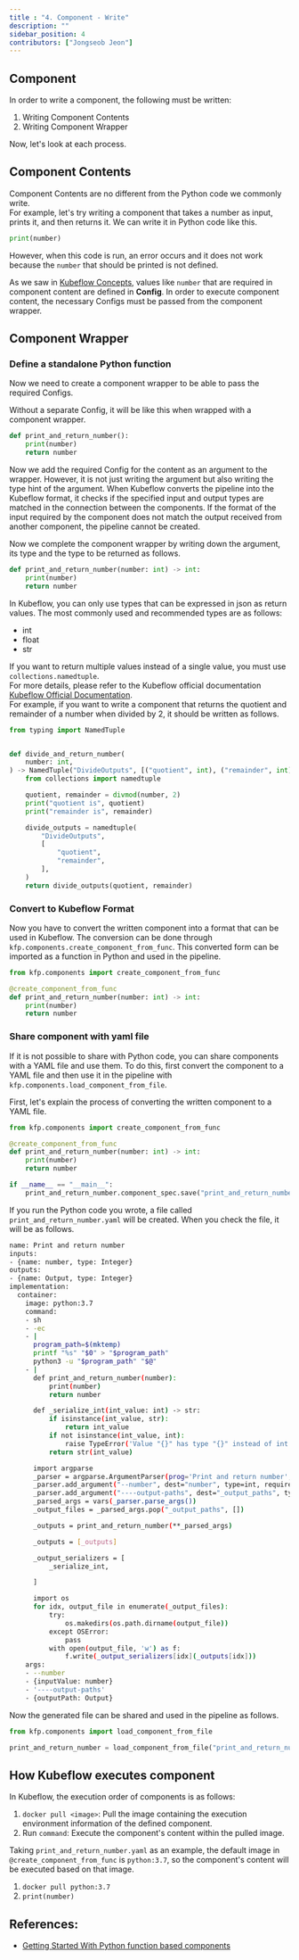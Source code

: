 ```yaml
---
title : "4. Component - Write"
description: ""
sidebar_position: 4
contributors: ["Jongseob Jeon"]
---
```



## Component

In order to write a component, the following must be written: 

1. Writing Component Contents 
2. Writing Component Wrapper 

Now, let's look at each process.

## Component Contents

Component Contents are no different from the Python code we commonly write.  
For example, let's try writing a component that takes a number as input, prints it, and then returns it. 
 We can write it in Python code like this.

```python
print(number)
```

However, when this code is run, an error occurs and it does not work because the `number` that should be printed is not defined. 

As we saw in [Kubeflow Concepts](../kubeflow/kubeflow-concepts.md), values like `number` that are required in component content are defined in **Config**. In order to execute component content, the necessary Configs must be passed from the component wrapper.

## Component Wrapper

### Define a standalone Python function

Now we need to create a component wrapper to be able to pass the required Configs.

Without a separate Config, it will be like this when wrapped with a component wrapper.

```python
def print_and_return_number():
    print(number)
    return number
```

Now we add the required Config for the content as an argument to the wrapper. However, it is not just writing the argument but also writing the type hint of the argument. When Kubeflow converts the pipeline into the Kubeflow format, it checks if the specified input and output types are matched in the connection between the components. If the format of the input required by the component does not match the output received from another component, the pipeline cannot be created.

Now we complete the component wrapper by writing down the argument, its type and the type to be returned as follows.

```python
def print_and_return_number(number: int) -> int:
    print(number)
    return number
```

In Kubeflow, you can only use types that can be expressed in json as return values. The most commonly used and recommended types are as follows:

- int
- float
- str

If you want to return multiple values instead of a single value, you must use `collections.namedtuple`.  
For more details, please refer to the Kubeflow official documentation [Kubeflow Official Documentation](https://www.kubeflow.org/docs/components/pipelines/sdk/python-function-components/#passing-parameters-by-value).  
For example, if you want to write a component that returns the quotient and remainder of a number when divided by 2, it should be written as follows.

```python
from typing import NamedTuple


def divide_and_return_number(
    number: int,
) -> NamedTuple("DivideOutputs", [("quotient", int), ("remainder", int)]):
    from collections import namedtuple

    quotient, remainder = divmod(number, 2)
    print("quotient is", quotient)
    print("remainder is", remainder)

    divide_outputs = namedtuple(
        "DivideOutputs",
        [
            "quotient",
            "remainder",
        ],
    )
    return divide_outputs(quotient, remainder)
```

### Convert to Kubeflow Format

Now you have to convert the written component into a format that can be used in Kubeflow. The conversion can be done through `kfp.components.create_component_from_func`. This converted form can be imported as a function in Python and used in the pipeline.

```python
from kfp.components import create_component_from_func

@create_component_from_func
def print_and_return_number(number: int) -> int:
    print(number)
    return number
```

### Share component with yaml file

If it is not possible to share with Python code, you can share components with a YAML file and use them.
To do this, first convert the component to a YAML file and then use it in the pipeline with `kfp.components.load_component_from_file`.

First, let's explain the process of converting the written component to a YAML file.

```python
from kfp.components import create_component_from_func

@create_component_from_func
def print_and_return_number(number: int) -> int:
    print(number)
    return number

if __name__ == "__main__":
    print_and_return_number.component_spec.save("print_and_return_number.yaml")
```

If you run the Python code you wrote, a file called `print_and_return_number.yaml` will be created. When you check the file, it will be as follows.

```bash
name: Print and return number
inputs:
- {name: number, type: Integer}
outputs:
- {name: Output, type: Integer}
implementation:
  container:
    image: python:3.7
    command:
    - sh
    - -ec
    - |
      program_path=$(mktemp)
      printf "%s" "$0" > "$program_path"
      python3 -u "$program_path" "$@"
    - |
      def print_and_return_number(number):
          print(number)
          return number

      def _serialize_int(int_value: int) -> str:
          if isinstance(int_value, str):
              return int_value
          if not isinstance(int_value, int):
              raise TypeError('Value "{}" has type "{}" instead of int.'.format(str(int_value), str(type(int_value))))
          return str(int_value)

      import argparse
      _parser = argparse.ArgumentParser(prog='Print and return number', description='')
      _parser.add_argument("--number", dest="number", type=int, required=True, default=argparse.SUPPRESS)
      _parser.add_argument("----output-paths", dest="_output_paths", type=str, nargs=1)
      _parsed_args = vars(_parser.parse_args())
      _output_files = _parsed_args.pop("_output_paths", [])

      _outputs = print_and_return_number(**_parsed_args)

      _outputs = [_outputs]

      _output_serializers = [
          _serialize_int,

      ]

      import os
      for idx, output_file in enumerate(_output_files):
          try:
              os.makedirs(os.path.dirname(output_file))
          except OSError:
              pass
          with open(output_file, 'w') as f:
              f.write(_output_serializers[idx](_outputs[idx]))
    args:
    - --number
    - {inputValue: number}
    - '----output-paths'
    - {outputPath: Output}
```

Now the generated file can be shared and used in the pipeline as follows.

```python
from kfp.components import load_component_from_file

print_and_return_number = load_component_from_file("print_and_return_number.yaml")
```

## How Kubeflow executes component

In Kubeflow, the execution order of components is as follows:

1. `docker pull <image>`: Pull the image containing the execution environment information of the defined component.
2. Run `command`: Execute the component's content within the pulled image.

Taking `print_and_return_number.yaml` as an example, the default image in `@create_component_from_func` is `python:3.7`, so the component's content will be executed based on that image.

1. `docker pull python:3.7`
2. `print(number)`

## References:
- [Getting Started With Python function based components](https://www.kubeflow.org/docs/components/pipelines/sdk/python-function-components/#getting-started-with-python-function-based-components)
